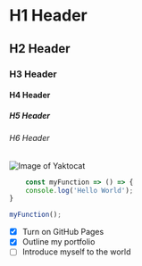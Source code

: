# H1 Header
## H2 Header
### H3 Header
#### H4 Header
##### H5 Header
###### H6 Header


![Image of Yaktocat](https://www.phoenix.edu/blog/2023/03/programmer-vs-software-engineer-key-differences/_jcr_content/root/container_14213/columns/responsivegrid1/container/container_copy/image_1151727092.coreimg.85.1600.jpeg/1702328737571/male-programmer-writing-code-in-modern-office-704x421.jpeg)


```JavaScript
    const myFunction => () => {
    console.log('Hello World');
}

myFunction();

```


- [x] Turn on GitHub Pages
- [x] Outline my portfolio
- [ ] Introduce myself to the world
